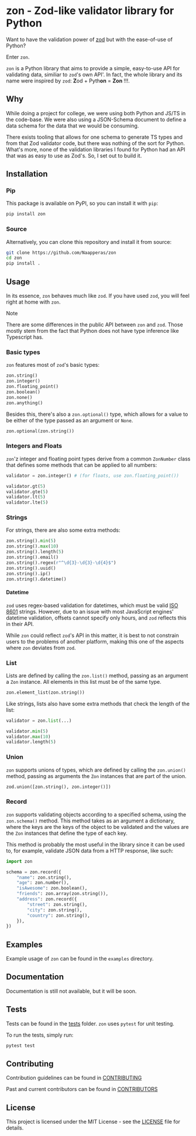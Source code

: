 # zon - Zod-like validator library for Python

Want to have the validation power of [zod](https://zod.dev/) but with the ease-of-use of Python?

Enter `zon`.

`zon` is a Python library that aims to provide a simple, easy-to-use API for validating data, similiar to `zod`'s own API'. In fact, the whole library and its name were inspired by `zod`: **Z**od + Pyth**on** = **Zon** !!!.

## Why

While doing a project for college, we were using both Python and JS/TS in the code-base. We were also using a JSON-Schema document to define a data schema for the data that we would be consuming.

There exists tooling that allows for one schema to generate TS types and from that Zod validator code, but there was nothing of the sort for Python. What's more, none of the validation libraries I found for Python had an API that was as easy to use as Zod's. So, I set out to build it.

## Installation

### Pip

This package is available on PyPI, so you can install it with `pip`:

```bash
pip install zon
```

### Source

Alternatively, you can clone this repository and install it from source:

```bash
git clone https://github.com/Naapperas/zon
cd zon
pip install .
```

## Usage

In its essence, `zon` behaves much like `zod`. If you have used `zod`, you will feel right at home with `zon`.

> [!NOTE]  
> There are some differences in the public API between `zon` and `zod`. Those mostly stem from the fact that Python does not have type inference like Typescript has.

### Basic types

`zon` features most of `zod`'s basic types:

```python
zon.string()
zon.integer()
zon.floating_point()
zon.boolean()
zon.none()
zon.anything()
```

Besides this, there's also a `zon.optional()` type, which allows for a value to be either of the type passed as an argument or `None`.

```python
zon.optional(zon.string())
```

### Integers and Floats

`zon`'z integer and floating point types derive from a common `ZonNumber` class that defines some methods that can be applied to all numbers:

```python
validator = zon.integer() # (for floats, use zon.floating_point())

validator.gt(5)
validator.gte(5)
validator.lt(5)
validator.lte(5)
```

### Strings

For strings, there are also some extra methods:

```python
zon.string().min(5)
zon.string().max(10)
zon.string().length(5)
zon.string().email()
zon.string().regex(r"^\d{3}-\d{3}-\d{4}$")
zon.string().uuid()
zon.string().ip()
zon.string().datetime()
```

#### Datetime

`zod` uses regex-based validation for datetimes, which must be valid [ISO 8601](https://en.wikipedia.org/wiki/ISO_8601) strings. However, due to an issue with most JavaScript engines' datetime validation, offsets cannot specify only hours, and `zod` reflects this in their API.

While `zon` could reflect `zod`'s API in this matter, it is best to not constrain users to the problems of another platform, making this one of the aspects where `zon` deviates from `zod`.

### List

Lists are defined by calling the `zon.list()` method, passing as an argument a `Zon` instance. All elements in this list must be of the same type.

```python
zon.element_list(zon.string())
```

Like strings, lists also have some extra methods that check the length of the list:

```python
validator = zon.list(...)

validator.min(5)
validator.max(10)
validator.length(5)
```

### Union

`zon` supports unions of types, which are defined by calling the `zon.union()` method, passing as arguments the `Zon` instances that are part of the union.

```python
zod.union([zon.string(), zon.integer()])
```

### Record

`zon` supports validating objects according to a specified schema, using the `zon.schema()` method. This method takes as an argument a dictionary, where the keys are the keys of the object to be validated and the values are the `Zon` instances that define the type of each key.

This method is probably the most useful in the library since it can be used to, for example, validate JSON data from a HTTP response, like such:

```python
import zon

schema = zon.record({
    "name": zon.string(),
    "age": zon.number(),
    "isAwesome": zon.boolean(),
    "friends": zon.array(zon.string()),
    "address": zon.record({
        "street": zon.string(),
        "city": zon.string(),
        "country": zon.string(),
    }),
})
```

## Examples

Example usage of `zon` can be found in the `examples` directory.

## Documentation

Documentation is still not available, but it will be soon.

## Tests

Tests can be found in the [tests](tests) folder. `zon` uses `pytest` for unit testing.

To run the tests, simply run:

```bash 
pytest test
```

## Contributing

Contribution guidelines can be found in [CONTRIBUTING](CONTRIBUTING.md)

Past and current contributors can be found in [CONTRIBUTORS](CONTRIBUTORS.md)

## License

This project is licensed under the MIT License - see the [LICENSE](LICENSE) file for details.

